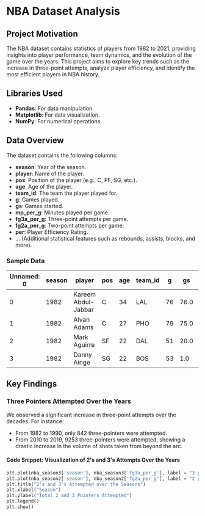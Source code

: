 # NBA Dataset Analysis

## Project Motivation

The NBA dataset contains statistics of players from 1982 to 2021, providing insights into player performance, team dynamics, and the evolution of the game over the years. This project aims to explore key trends such as the increase in three-point attempts, analyze player efficiency, and identify the most efficient players in NBA history.

## Libraries Used

- **Pandas**: For data manipulation.
- **Matplotlib**: For data visualization.
- **NumPy**: For numerical operations.

## Data Overview

The dataset contains the following columns:
- **season**: Year of the season.
- **player**: Name of the player.
- **pos**: Position of the player (e.g., C, PF, SG, etc.).
- **age**: Age of the player.
- **team_id**: The team the player played for.
- **g**: Games played.
- **gs**: Games started.
- **mp_per_g**: Minutes played per game.
- **fg3a_per_g**: Three-point attempts per game.
- **fg2a_per_g**: Two-point attempts per game.
- **per**: Player Efficiency Rating.
- ... (Additional statistical features such as rebounds, assists, blocks, and more).

### Sample Data

| Unnamed: 0 | season | player              | pos | age | team_id | g  | gs   | mp_per_g | fg3a_per_g | ... |
|------------|--------|---------------------|-----|-----|---------|----|------|----------|------------|-----|
| 0          | 1982   | Kareem Abdul-Jabbar | C   | 34  | LAL     | 76 | 76.0 | 35.2     | 9.9        | ... |
| 1          | 1982   | Alvan Adams          | C   | 27  | PHO     | 79 | 75.0 | 30.3     | 6.4        | ... |
| 2          | 1982   | Mark Aguirre         | SF  | 22  | DAL     | 51 | 20.0 | 28.8     | 7.5        | ... |
| 3          | 1982   | Danny Ainge          | SG  | 22  | BOS     | 53 | 1.0  | 10.6     | 1.5        | ... |

## Key Findings

### Three Pointers Attempted Over the Years

We observed a significant increase in three-point attempts over the decades. For instance:
- From 1982 to 1990, only 842 three-pointers were attempted.
- From 2010 to 2019, 9253 three-pointers were attempted, showing a drastic increase in the volume of shots taken from beyond the arc.

#### Code Snippet: Visualization of 2's and 3's Attempts Over the Years

```python
plt.plot(nba_season3['season'], nba_season3['fg3a_per_g'], label = "3 pt")
plt.plot(nba_season2['season'], nba_season2['fg2a_per_g'], label = "2 pt")
plt.title("2's and 3's Attempted over the Seasons")
plt.xlabel("Season")
plt.ylabel("Total 2 and 3 Pointers Attempted")
plt.legend()
plt.show()
